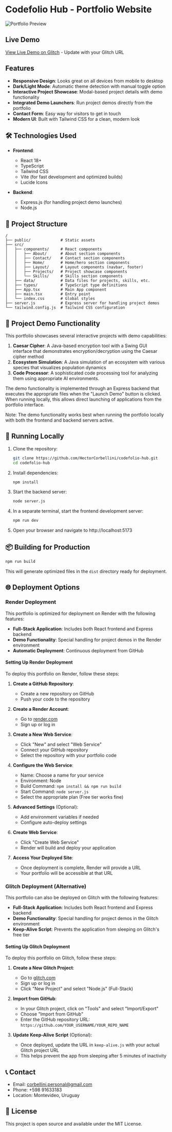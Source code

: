 # Codefolio Hub - Portfolio Website

![Portfolio Preview](/files/portfolio-preview.png)

## Live Demo

[View Live Demo on Glitch](https://your-glitch-project.glitch.me/) - Update with your Glitch URL

## Features

- **Responsive Design**: Looks great on all devices from mobile to desktop
- **Dark/Light Mode**: Automatic theme detection with manual toggle option
- **Interactive Project Showcase**: Modal-based project details with demo functionality
- **Integrated Demo Launchers**: Run project demos directly from the portfolio
- **Contact Form**: Easy way for visitors to get in touch
- **Modern UI**: Built with Tailwind CSS for a clean, modern look

## 🛠️ Technologies Used

- **Frontend**:
  - React 18+
  - TypeScript
  - Tailwind CSS
  - Vite (for fast development and optimized builds)
  - Lucide Icons

- **Backend**:
  - Express.js (for handling project demo launches)
  - Node.js

## 📁 Project Structure

```
/
├── public/             # Static assets
├── src/
│   ├── components/     # React components
│   │   ├── About/      # About section components
│   │   ├── Contact/    # Contact section components
│   │   ├── Home/       # Home/hero section components
│   │   ├── Layout/     # Layout components (navbar, footer)
│   │   ├── Projects/   # Project showcase components
│   │   └── Skills/     # Skills section components
│   ├── data/           # Data files for projects, skills, etc.
│   ├── types/          # TypeScript type definitions
│   ├── App.tsx         # Main App component
│   ├── main.tsx        # Entry point
│   └── index.css       # Global styles
├── server.js           # Express server for handling project demos
└── tailwind.config.js  # Tailwind CSS configuration
```

## 🔧 Project Demo Functionality

This portfolio showcases several interactive projects with demo capabilities:

1. **Caesar Cipher**: A Java-based encryption tool with a Swing GUI interface that demonstrates encryption/decryption using the Caesar cipher method
2. **Ecosystem Simulation**: A Java simulation of an ecosystem with various species that visualizes population dynamics
3. **Code Processor**: A sophisticated code processing tool for analyzing them using appropriate AI environments.

The demo functionality is implemented through an Express backend that executes the appropriate files when the "Launch Demo" button is clicked. When running locally, this allows direct launching of applications from the portfolio interface.

Note: The demo functionality works best when running the portfolio locally with both the frontend and backend servers active.

## 🚀 Running Locally

1. Clone the repository:
   ```bash
   git clone https://github.com/HectorCorbellini/codefolio-hub.git
   cd codefolio-hub
   ```

2. Install dependencies:
   ```bash
   npm install
   ```

3. Start the backend server:
   ```bash
   node server.js
   ```

4. In a separate terminal, start the frontend development server:
   ```bash
   npm run dev
   ```

5. Open your browser and navigate to http://localhost:5173

## 📦 Building for Production

```bash
npm run build
```

This will generate optimized files in the `dist` directory ready for deployment.

## 🌐 Deployment Options

### Render Deployment

This portfolio is optimized for deployment on Render with the following features:

- **Full-Stack Application**: Includes both React frontend and Express backend
- **Demo Functionality**: Special handling for project demos in the Render environment
- **Automatic Deployment**: Continuous deployment from GitHub

#### Setting Up Render Deployment

To deploy this portfolio on Render, follow these steps:

1. **Create a GitHub Repository**:
   - Create a new repository on GitHub
   - Push your code to the repository

2. **Create a Render Account**:
   - Go to [render.com](https://render.com)
   - Sign up or log in

3. **Create a New Web Service**:
   - Click "New" and select "Web Service"
   - Connect your GitHub repository
   - Select the repository with your portfolio code

4. **Configure the Web Service**:
   - Name: Choose a name for your service
   - Environment: Node
   - Build Command: `npm install && npm run build`
   - Start Command: `node server.js`
   - Select the appropriate plan (Free tier works fine)

5. **Advanced Settings** (Optional):
   - Add environment variables if needed
   - Configure auto-deploy settings

6. **Create Web Service**:
   - Click "Create Web Service"
   - Render will build and deploy your application

7. **Access Your Deployed Site**:
   - Once deployment is complete, Render will provide a URL
   - Your portfolio will be accessible at that URL

### Glitch Deployment (Alternative)

This portfolio can also be deployed on Glitch with the following features:

- **Full-Stack Application**: Includes both React frontend and Express backend
- **Demo Functionality**: Special handling for project demos in the Glitch environment
- **Keep-Alive Script**: Prevents the application from sleeping on Glitch's free tier

#### Setting Up Glitch Deployment

To deploy this portfolio on Glitch, follow these steps:

1. **Create a New Glitch Project**:
   - Go to [glitch.com](https://glitch.com)
   - Sign up or log in
   - Click "New Project" and select "Node.js" (Full-Stack)

2. **Import from GitHub**:
   - In your Glitch project, click on "Tools" and select "Import/Export"
   - Choose "Import from GitHub"
   - Enter the GitHub repository URL: `https://github.com/YOUR_USERNAME/YOUR_REPO_NAME`

3. **Update Keep-Alive Script** (Optional):
   - Once deployed, update the URL in `keep-alive.js` with your actual Glitch project URL
   - This helps prevent the app from sleeping after 5 minutes of inactivity

## 📞 Contact

- Email: corbellini.personal@gmail.com
- Phone: +598 91633183
- Location: Montevideo, Uruguay

## 📄 License

This project is open source and available under the MIT License.
